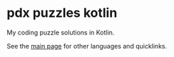 # pdx puzzles kotlin

My coding puzzle solutions in Kotlin.

See the [main page](https://github.com/nbanman/pdx-puzzles/tree/main) for other languages and quicklinks.
